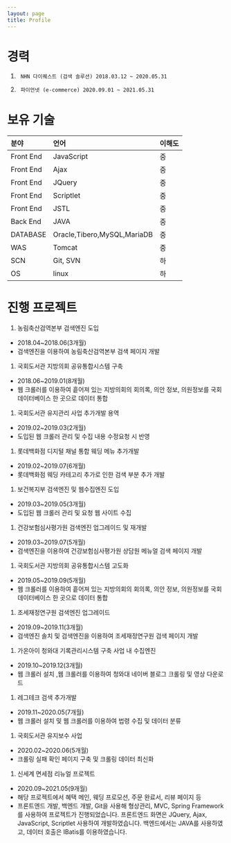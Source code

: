 ```yaml
---
layout: page
title: Profile
---
```


# [](#header-1)경력
1. 		NHN 다이퀘스트 (검색 솔루션) 2018.03.12 ~ 2020.05.31
1.      파이언넷 (e-commerce) 2020.09.01 ~ 2021.05.31

# [](#header-1)보유 기술

| 분야        | 언어          | 이해도 |
|:-------------|:------------------|:------|
| Front End | JavaScript | 중  |
| Front End | Ajax | 중  |
| Front End | JQuery | 중  |
| Front End | Scriptlet | 중  |
| Front End | JSTL | 중  |
| Back End | JAVA | 중  |
| DATABASE | Oracle,Tibero,MySQL,MariaDB | 중  |
| WAS | Tomcat | 중  |
| SCN | Git, SVN | 하  |
| OS | linux | 하  |

# [](#header-1)진행 프로젝트

1. 농림축산검역본부 검색엔진 도입 
*  2018.04~2018.06(3개월) 
*  검색엔진을 이용하여 농림축산검역본부 검색 페이지 개발 
1. 국회도서관 지방의회 공유통합시스템 구축 
*  2018.06~2019.01(8개월) 
*  웹 크롤러를 이용하여 흩어져 있는 지방의회의 회의록, 의안 정보, 의원정보를 국회 데이터베이스 한 곳으로 데이터 통합 
1. 국회도서관 유지관리 사업 추가개발 용역 
*  2019.02~2019.03(2개월) 
*  도입된 웹 크롤러 관리 및 수집 내용 수정요청 시 반영 
1. 롯데백화점 디지털 채널 통합 웨딩 메뉴 추가개발 
*  2019.02~2019.07(6개월) 
*  롯데백화점 웨딩 카테고리 추가로 인한 검색 부분 추가 개발 
1. 보건복지부 검색엔진 및 웹수집엔진 도입 
*  2019.03~2019.05(3개월) 
*  도입된 웹 크롤러 관리 및 요청 웹 사이트 수집 
1. 건강보험심사평가원 검색엔진 업그레이드 및 재개발 
*  2019.03~2019.07(5개월) 
*  검색엔진을 이용하여 건강보험심사평가원 상담원 메뉴얼 검색 페이지 개발 
1. 국회도서관 지방의회 공유통합시스템 고도화 
*  2019.05~2019.09(5개월) 
*  웹 크롤러를 이용하여 흩어져 있는 지방의회의 회의록, 의안 정보, 의원정보를 국회 데이터베이스 한 곳으로 데이터 통합 
1. 조세재정연구원 검색엔진 업그레이드 
*  2019.09~2019.11(3개월) 
*  검색엔진 솔치 및 검색엔진을 이용하여 조세재정연구원 검색 페이지 개발 
1. 가온아이 청와대 기록관리시스템 구축 사업 내 수집엔진 
*  2019.10~2019.12(3개월) 
*  웹 크롤러 설치 ,웹 크롤러를 이용하여 청와대 네이버 블로그 크롤링 및 영상 다운로드 
1. 레그테크 검색 추가개발 
*  2019.11~2020.05(7개월) 
*  웹 크롤러 설치 및 웹 크롤러를 이용하여 법령 수집 및 데이터 분류 
1. 국회도서관 유지보수 사업 
*  2020.02~2020.06(5개월) 
*  크롤링 실패 확인 페이지 구축 및 크롤링 데이터 최신화  
1. 신세계 면세점 리뉴얼 프로젝트 
*  2020.09~2021.05(9개월) 
*  해당 프로젝트에서 혜택 메인, 웨딩 프로모션, 주문 완료서, 리뷰 페이지 등
*  프론트엔드 개발, 백엔드 개발, Git을 사용해 형상관리, MVC, Spring Framework를 사용하여 프로젝트가 진행되었습니다. 프론트엔드 화면은 JQuery, Ajax, JavaScript, Scriptlet 사용하여 개발하였습니다. 백엔드에서는 JAVA를 사용하였고, 데이터 호출은   IBatis를 이용하였습니다. 


